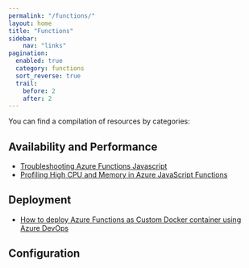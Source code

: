 ```yaml
---
permalink: "/functions/"
layout: home
title: "Functions"
sidebar: 
    nav: "links"
pagination: 
  enabled: true
  category: functions
  sort_reverse: true
  trail: 
    before: 2
    after: 2
---
```




You can find a compilation of resources by categories:

## Availability and Performance
- [Troubleshooting Azure Functions Javascript](https://azureossd.github.io/2023/03/13/troubleshooting-javascript-functions-javascript/index.html)
- [Profiling High CPU and Memory in Azure JavaScript Functions](https://azureossd.github.io/2021/12/14/Profiling-High-CPU-and-Memory-in-Azure-JavaScript-Functions/index.html)
## Deployment
- [How to deploy Azure Functions as Custom Docker container using Azure DevOps](https://azureossd.github.io/2023/03/20/how-to-deploy-azure-functions-as-custom-container-using-azure-devops/index.html)

## Configuration
